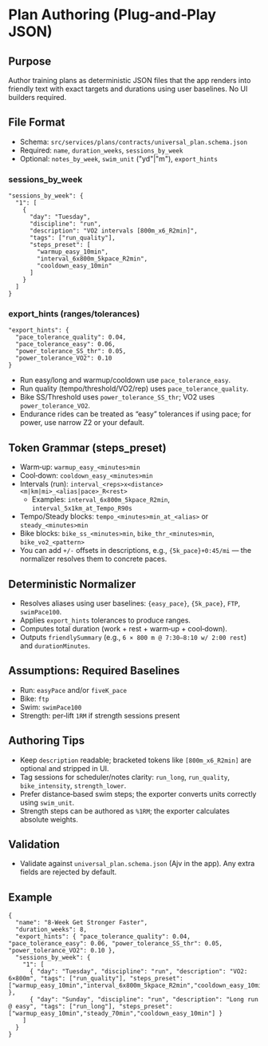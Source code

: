 # Plan Authoring (Plug‑and‑Play JSON)

## Purpose
Author training plans as deterministic JSON files that the app renders into friendly text with exact targets and durations using user baselines. No UI builders required.

## File Format
- Schema: `src/services/plans/contracts/universal_plan.schema.json`
- Required: `name`, `duration_weeks`, `sessions_by_week`
- Optional: `notes_by_week`, `swim_unit` ("yd"|"m"), `export_hints`

### sessions_by_week
```
"sessions_by_week": {
  "1": [
    {
      "day": "Tuesday",
      "discipline": "run",
      "description": "VO2 intervals [800m_x6_R2min]",
      "tags": ["run_quality"],
      "steps_preset": [
        "warmup_easy_10min",
        "interval_6x800m_5kpace_R2min",
        "cooldown_easy_10min"
      ]
    }
  ]
}
```

### export_hints (ranges/tolerances)
```
"export_hints": {
  "pace_tolerance_quality": 0.04,
  "pace_tolerance_easy": 0.06,
  "power_tolerance_SS_thr": 0.05,
  "power_tolerance_VO2": 0.10
}
```
- Run easy/long and warmup/cooldown use `pace_tolerance_easy`.
- Run quality (tempo/threshold/VO2/rep) uses `pace_tolerance_quality`.
- Bike SS/Threshold uses `power_tolerance_SS_thr`; VO2 uses `power_tolerance_VO2`.
- Endurance rides can be treated as “easy” tolerances if using pace; for power, use narrow Z2 or your default.

## Token Grammar (steps_preset)
- Warm‑up: `warmup_easy_<minutes>min`
- Cool‑down: `cooldown_easy_<minutes>min`
- Intervals (run): `interval_<reps>x<distance><m|km|mi>_<alias|pace>_R<rest>`
  - Examples: `interval_6x800m_5kpace_R2min`, `interval_5x1km_at_Tempo_R90s`
- Tempo/Steady blocks: `tempo_<minutes>min_at_<alias>` or `steady_<minutes>min`
- Bike blocks: `bike_ss_<minutes>min`, `bike_thr_<minutes>min`, `bike_vo2_<pattern>`
- You can add `+/-` offsets in descriptions, e.g., `{5k_pace}+0:45/mi` — the normalizer resolves them to concrete paces.

## Deterministic Normalizer
- Resolves aliases using user baselines: `{easy_pace}`, `{5k_pace}`, `FTP`, `swimPace100`.
- Applies `export_hints` tolerances to produce ranges.
- Computes total duration (work + rest + warm‑up + cool‑down).
- Outputs `friendlySummary` (e.g., `6 × 800 m @ 7:30–8:10 w/ 2:00 rest`) and `durationMinutes`.

## Assumptions: Required Baselines
- Run: `easyPace` and/or `fiveK_pace`
- Bike: `ftp`
- Swim: `swimPace100`
- Strength: per‑lift `1RM` if strength sessions present

## Authoring Tips
- Keep `description` readable; bracketed tokens like `[800m_x6_R2min]` are optional and stripped in UI.
- Tag sessions for scheduler/notes clarity: `run_long`, `run_quality`, `bike_intensity`, `strength_lower`.
- Prefer distance‑based swim steps; the exporter converts units correctly using `swim_unit`.
- Strength steps can be authored as `%1RM`; the exporter calculates absolute weights.

## Validation
- Validate against `universal_plan.schema.json` (Ajv in the app). Any extra fields are rejected by default.

## Example
```
{
  "name": "8‑Week Get Stronger Faster",
  "duration_weeks": 8,
  "export_hints": { "pace_tolerance_quality": 0.04, "pace_tolerance_easy": 0.06, "power_tolerance_SS_thr": 0.05, "power_tolerance_VO2": 0.10 },
  "sessions_by_week": {
    "1": [
      { "day": "Tuesday", "discipline": "run", "description": "VO2: 6×800m", "tags": ["run_quality"], "steps_preset": ["warmup_easy_10min","interval_6x800m_5kpace_R2min","cooldown_easy_10min"] },
      { "day": "Sunday", "discipline": "run", "description": "Long run @ easy", "tags": ["run_long"], "steps_preset": ["warmup_easy_10min","steady_70min","cooldown_easy_10min"] }
    ]
  }
}
```
